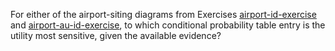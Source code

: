 

For either of the airport-siting diagrams from Exercises
<a class="exerciseRef" href="{{ site.baseurl }}/decision-theory-exercises/ex_21/" >airport-id-exercise</a> and <a class="exerciseRef" href="{{ site.baseurl }}/decision-theory-exercises/ex_17/">airport-au-id-exercise</a>, to which
conditional probability table entry is the utility most sensitive, given
the available evidence?
